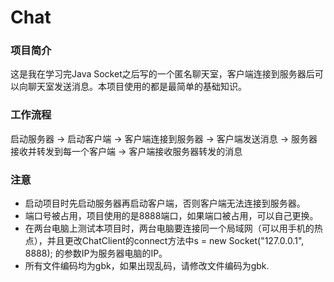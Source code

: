 # Chat
### 项目简介
这是我在学习完Java Socket之后写的一个匿名聊天室，客户端连接到服务器后可以向聊天室发送消息。本项目使用的都是最简单的基础知识。
### 工作流程
启动服务器 -> 启动客户端 -> 客户端连接到服务器 -> 客户端发送消息 -> 服务器接收并转发到每一个客户端 -> 客户端接收服务器转发的消息
### 注意
* 启动项目时先启动服务器再启动客户端，否则客户端无法连接到服务器。
* 端口号被占用，项目使用的是8888端口，如果端口被占用，可以自己更换。
* 在两台电脑上测试本项目时，两台电脑要连接同一个局域网（可以用手机的热点），并且更改ChatClient的connect方法中s = new Socket("127.0.0.1", 8888);
的参数IP为服务器电脑的IP。
* 所有文件编码均为gbk，如果出现乱码，请修改文件编码为gbk.
